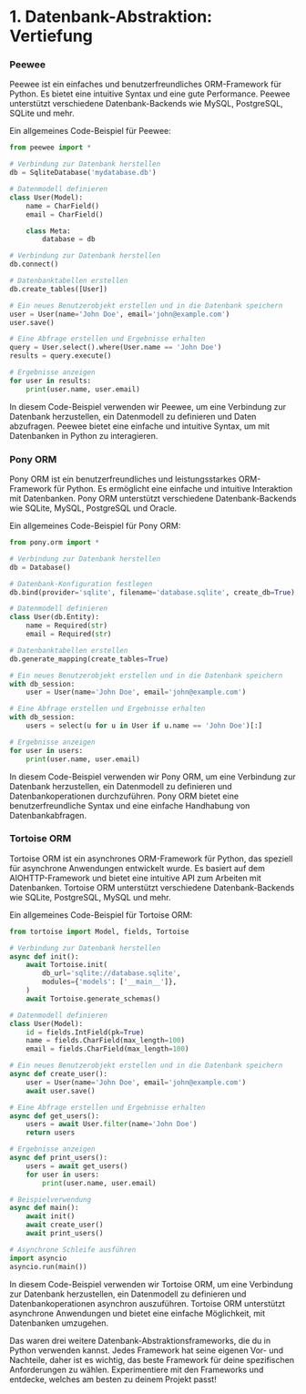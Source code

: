 # 1. Datenbank-Abstraktion: Vertiefung

### Peewee

Peewee ist ein einfaches und benutzerfreundliches ORM-Framework für Python. Es bietet eine intuitive Syntax und eine gute Performance. Peewee unterstützt verschiedene Datenbank-Backends wie MySQL, PostgreSQL, SQLite und mehr.

Ein allgemeines Code-Beispiel für Peewee:

```python
from peewee import *

# Verbindung zur Datenbank herstellen
db = SqliteDatabase('mydatabase.db')

# Datenmodell definieren
class User(Model):
    name = CharField()
    email = CharField()

    class Meta:
        database = db

# Verbindung zur Datenbank herstellen
db.connect()

# Datenbanktabellen erstellen
db.create_tables([User])

# Ein neues Benutzerobjekt erstellen und in die Datenbank speichern
user = User(name='John Doe', email='john@example.com')
user.save()

# Eine Abfrage erstellen und Ergebnisse erhalten
query = User.select().where(User.name == 'John Doe')
results = query.execute()

# Ergebnisse anzeigen
for user in results:
    print(user.name, user.email)
```

In diesem Code-Beispiel verwenden wir Peewee, um eine Verbindung zur Datenbank herzustellen, ein Datenmodell zu definieren und Daten abzufragen. Peewee bietet eine einfache und intuitive Syntax, um mit Datenbanken in Python zu interagieren.


### Pony ORM

Pony ORM ist ein benutzerfreundliches und leistungsstarkes ORM-Framework für Python. Es ermöglicht eine einfache und intuitive Interaktion mit Datenbanken. Pony ORM unterstützt verschiedene Datenbank-Backends wie SQLite, MySQL, PostgreSQL und Oracle.

Ein allgemeines Code-Beispiel für Pony ORM:

```python
from pony.orm import *

# Verbindung zur Datenbank herstellen
db = Database()

# Datenbank-Konfiguration festlegen
db.bind(provider='sqlite', filename='database.sqlite', create_db=True)

# Datenmodell definieren
class User(db.Entity):
    name = Required(str)
    email = Required(str)

# Datenbanktabellen erstellen
db.generate_mapping(create_tables=True)

# Ein neues Benutzerobjekt erstellen und in die Datenbank speichern
with db_session:
    user = User(name='John Doe', email='john@example.com')

# Eine Abfrage erstellen und Ergebnisse erhalten
with db_session:
    users = select(u for u in User if u.name == 'John Doe')[:]

# Ergebnisse anzeigen
for user in users:
    print(user.name, user.email)
```

In diesem Code-Beispiel verwenden wir Pony ORM, um eine Verbindung zur Datenbank herzustellen, ein Datenmodell zu definieren und Datenbankoperationen durchzuführen. Pony ORM bietet eine benutzerfreundliche Syntax und eine einfache Handhabung von Datenbankabfragen.

### Tortoise ORM

Tortoise ORM ist ein asynchrones ORM-Framework für Python, das speziell für asynchrone Anwendungen entwickelt wurde. Es basiert auf dem AIOHTTP-Framework und bietet eine intuitive API zum Arbeiten mit Datenbanken. Tortoise ORM unterstützt verschiedene Datenbank-Backends wie SQLite, PostgreSQL, MySQL und mehr.

Ein allgemeines Code-Beispiel für Tortoise ORM:

```python
from tortoise import Model, fields, Tortoise

# Verbindung zur Datenbank herstellen
async def init():
    await Tortoise.init(
        db_url='sqlite://database.sqlite',
        modules={'models': ['__main__']},
    )
    await Tortoise.generate_schemas()

# Datenmodell definieren
class User(Model):
    id = fields.IntField(pk=True)
    name = fields.CharField(max_length=100)
    email = fields.CharField(max_length=100)

# Ein neues Benutzerobjekt erstellen und in die Datenbank speichern
async def create_user():
    user = User(name='John Doe', email='john@example.com')
    await user.save()

# Eine Abfrage erstellen und Ergebnisse erhalten
async def get_users():
    users = await User.filter(name='John Doe')
    return users

# Ergebnisse anzeigen
async def print_users():
    users = await get_users()
    for user in users:
        print(user.name, user.email)

# Beispielverwendung
async def main():
    await init()
    await create_user()
    await print_users()

# Asynchrone Schleife ausführen
import asyncio
asyncio.run(main())
```

In diesem Code-Beispiel verwenden wir Tortoise ORM, um eine Verbindung zur Datenbank herzustellen, ein Datenmodell zu definieren und Datenbankoperationen asynchron auszuführen. Tortoise ORM unterstützt asynchrone Anwendungen und bietet eine einfache Möglichkeit, mit Datenbanken umzugehen.

Das waren drei weitere Datenbank-Abstraktionsframeworks, die du in Python verwenden kannst. Jedes Framework hat seine eigenen Vor- und Nachteile, daher ist es wichtig, das beste Framework für deine spezifischen Anforderungen zu wählen. Experimentiere mit den Frameworks und entdecke, welches am besten zu deinem Projekt passt!
